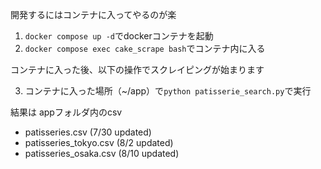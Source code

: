 開発するにはコンテナに入ってやるのが楽

1. `docker compose up -d`でdockerコンテナを起動
2. `docker compose exec cake_scrape bash`でコンテナ内に入る

コンテナに入った後、以下の操作でスクレイピングが始まります

3. コンテナに入った場所（~/app）で`python patisserie_search.py`で実行

結果は appフォルダ内のcsv
- patisseries.csv         (7/30 updated)
- patisseries_tokyo.csv  (8/2 updated)
- patisseries_osaka.csv  (8/10 updated)
